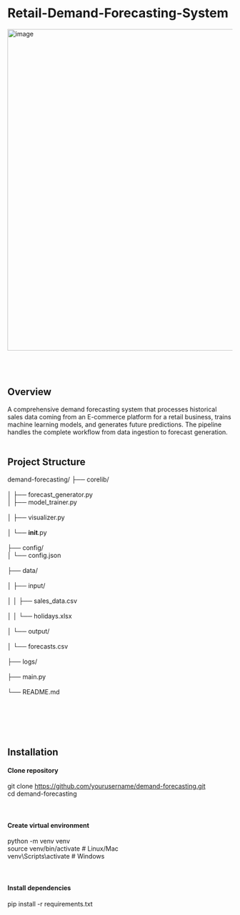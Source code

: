 # Retail-Demand-Forecasting-System
<img width="1280" height="720" alt="image" src="https://github.com/user-attachments/assets/f979ff00-abdc-476c-bc32-7d65ad83f410" />
<br>
<br>
<br>
<br>

## Overview
A comprehensive demand forecasting system that processes historical sales data coming from an E-commerce platform for a retail business, trains machine learning models, and generates future predictions. The pipeline handles the complete workflow from data ingestion to forecast generation.
<br>
<br>

## Project Structure
demand-forecasting/
├── corelib/<br>                   
│   ├── forecast_generator.py <br> 
│   ├── model_trainer.py    <br>   
│   ├── visualizer.py  <br>        
│   └── __init__.py  <br>          
├── config/<br>
│   └── config.json <br>          
├── data/       <br>             
│   ├── input/ <br>              
│   │   ├── sales_data.csv <br>   
│   │   └── holidays.xlsx <br>    
│   └── output/    <br>          
│       └── forecasts.csv   <br>  
├── logs/    <br>                 
├── main.py  <br>                 
└── README.md   <br>    
<br>
<br>
<br>
<br>

## Installation<br>

#### Clone repository<br>
git clone https://github.com/yourusername/demand-forecasting.git<br>
cd demand-forecasting<br>
<br><br>

#### Create virtual environment<br>
python -m venv venv<br>
source venv/bin/activate  # Linux/Mac<br>
venv\Scripts\activate  # Windows<br>
<br><br>

#### Install dependencies<br>
pip install -r requirements.txt

